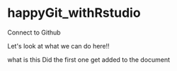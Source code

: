 # happyGit_withRstudio
Connect to Github



Let's look at what we can do here!!


what is this
Did the first one get added to the document
